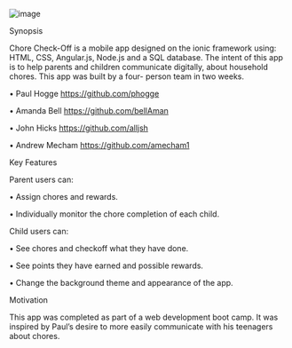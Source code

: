 ![image](https://cloud.githubusercontent.com/assets/21045009/20272420/09ffa00a-aa4b-11e6-9c13-f0c7eb8a673e.png)

Synopsis

Chore Check-Off is a mobile app designed on the ionic framework using: HTML, CSS, Angular.js, Node.js and a SQL database. The intent of this app is to help parents and children communicate digitally, about household chores. This app was built by a four- person team in two weeks.

•	Paul Hogge   https://github.com/phogge

•	Amanda Bell  https://github.com/bellAman

•	John Hicks   https://github.com/alljsh

•	Andrew Mecham https://github.com/amecham1

 
Key Features

Parent users can:

•	Assign chores and rewards.

•	Individually monitor the chore completion of each child.

Child users can:

•	See chores and checkoff what they have done.

•	See points they have earned and possible rewards.

•	Change the background theme and appearance of the app.

Motivation

This app was completed as part of a web development boot camp. It was inspired by Paul’s desire to more easily communicate with his teenagers about chores.

